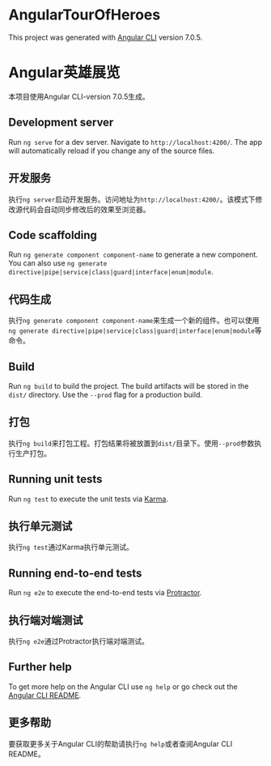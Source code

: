 # AngularTourOfHeroes

This project was generated with [Angular CLI](https://github.com/angular/angular-cli) version 7.0.5.

# Angular英雄展览

本项目使用Angular CLI-version 7.0.5生成。

## Development server

Run `ng serve` for a dev server. Navigate to `http://localhost:4200/`. The app will automatically reload if you change any of the source files.

## 开发服务

执行`ng server`启动开发服务。访问地址为`http://localhost:4200/`。该模式下修改源代码会自动同步修改后的效果至浏览器。

## Code scaffolding

Run `ng generate component component-name` to generate a new component. You can also use `ng generate directive|pipe|service|class|guard|interface|enum|module`.

## 代码生成

执行`ng generate component component-name`来生成一个新的组件。也可以使用`ng generate directive|pipe|service|class|guard|interface|enum|module`等命令。

## Build

Run `ng build` to build the project. The build artifacts will be stored in the `dist/` directory. Use the `--prod` flag for a production build.

## 打包

执行`ng build`来打包工程。打包结果将被放置到`dist/`目录下。使用`--prod`参数执行生产打包。

## Running unit tests

Run `ng test` to execute the unit tests via [Karma](https://karma-runner.github.io).

## 执行单元测试

执行`ng test`通过Karma执行单元测试。

## Running end-to-end tests

Run `ng e2e` to execute the end-to-end tests via [Protractor](http://www.protractortest.org/).

## 执行端对端测试

执行`ng e2e`通过Protractor执行端对端测试。

## Further help

To get more help on the Angular CLI use `ng help` or go check out the [Angular CLI README](https://github.com/angular/angular-cli/blob/master/README.md).

## 更多帮助

要获取更多关于Angular CLI的帮助请执行`ng help`或者查阅Angular CLI README。
